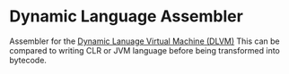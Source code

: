 # Dynamic Language Assembler

Assembler for the [Dynamic Lanuage Virtual Machine (DLVM)]("https://github.com/ksteensig/dlvm")
This can be compared to writing CLR or JVM language before being transformed into bytecode.
